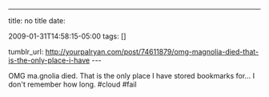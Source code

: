 ---
title: no title
date:

 2009-01-31T14:58:15-05:00 
tags:  []

tumblr_url:
http://yourpalryan.com/post/74611879/omg-magnolia-died-that-is-the-only-place-i-have
\-\--

OMG ma.gnolia died. That is the only place I have stored bookmarks
for... I don't remember how long. \#cloud \#fail
